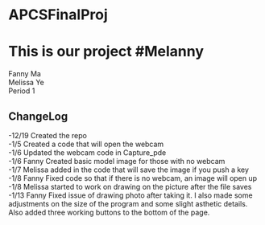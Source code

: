 
APCSFinalProj
=============
<h1> This is our project #Melanny</h1>
Fanny Ma <br>
Melissa Ye<br>
Period 1<br>
<h2>ChangeLog</h2>
-12/19 Created the repo <br>
-1/5 Created a code that will open the webcam<br>
-1/6 Updated the webcam code in Capture_pde <br> 
-1/6 Fanny Created basic model image for those with no webcam <br>
-1/7 Melissa added in the code that will save the image if you push a key<br>
-1/8 Fanny Fixed code so that if there is no webcam, an image will open up<br>
-1/8 Melissa started to work on drawing on the picture after the file saves<br> 
-1/13 Fanny Fixed issue of drawing photo after taking it. I also made some adjustments on the size of the program
      and some slight asthetic details. Also added three working buttons to the bottom of the page.
